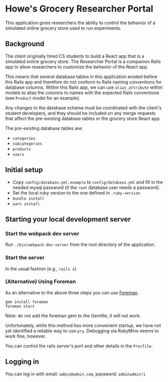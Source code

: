 # Howe's Grocery Researcher Portal

This application gives researchers the ability to control the behavior of a
simulated online grocery store used to run experiments.


## Background

The client originally hired CS students to build a React app that is a simulated
online grocery store. The Researcher Portal is a companion Rails app to allow
researchers to customize the behavior of the React app.

This means that several database tables in this application existed before this
Rails app and therefore do not conform to Rails naming conventions for database
columns. Within this Rails app, we can use `alias_attribute` within models to
alias the columns to names with the expected Rails conventions (see `Product`
model for an example).

Any changes to the database schema must be coordinated with the
client's student developers, and they should be included on any merge requests
that affect the pre-existing database tables or the grocery store React app.

The pre-existing database tables are:

* `categories`
* `subcategories`
* `products`
* `users`


## Initial setup

* Copy `config/database.yml.example` to `config/database.yml` and fill in the
  needed mysql password (if the `root` database user needs a password).
* Set the local ruby version to the one defined in `.ruby-version`
* `bundle install`
* `yarn install`


## Starting your local development server

### Start the webpack dev server

Run `./bin/webpack-dev-server` from the root directory of the application.

### Start the server

In the usual fashion (e.g., `rails s`)

### (Alternative) Using Foreman

As an alternative to the above three steps you can use
[Foreman](http://ddollar.github.io/foreman/).

```
gem install foreman
foreman start
```

Note: do not add the foreman gem to the Gemfile, it will not work.

Unfortunately, while this method has more convenient startup, we have not yet
identified a reliable way to use `pry`. Debugging via RubyMine seems to work
fine, however.

You can control the rails server's port and other details in the `Procfile`.


## Logging in

You can log in with email: `admin@admin.com`, password: `adminadmin!1`
